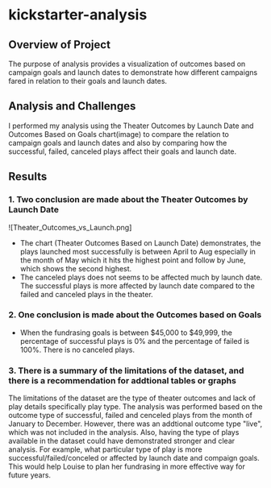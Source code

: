 # kickstarter-analysis
## Overview of Project
The purpose of analysis provides a visualization of outcomes based on campaign goals and launch dates to demonstrate how different campaigns fared in relation to their goals and launch dates. 
## Analysis and Challenges
I performed my analysis using the Theater Outcomes by Launch Date and Outcomes Based on Goals chart(image) to compare the relation to campaign goals and launch dates and also by comparing how the successful, failed, canceled plays affect their goals and launch date. 

## Results
### 1. Two conclusion are made about the Theater Outcomes by Launch Date
![Theater_Outcomes_vs_Launch.png]

* The chart (Theater Outcomes Based on Launch Date) demonstrates, the plays launched most successfully is between April to Aug especially in the month of May which it hits the highest point and follow by June, which shows the second highest.
* The canceled plays does not seems to be affected much by launch date. The successful plays is more affected by launch date compared to the failed and canceled plays in the theater. 

### 2. One conclusion is made about the Outcomes based on Goals
* When the fundrasing goals is between $45,000 to $49,999, the percentage of successful plays is 0% and the percentage of failed is 100%. There is no canceled plays.
### 3. There is a summary of the limitations of the dataset, and there is a recommendation for addtional tables or graphs
The limitations of the dataset are the type of theater outcomes and lack of play details specifically play type. The analysis was performed based on the outcome type of successful, failed and cenceled plays from the month of January to December. However, there was an addtional outcome type "live", which was not included in the analysis. Also, having the type of plays available in the dataset could have demonstrated stronger and clear analysis. For example, what particular type of play is more successful/failed/conceled or affected by launch date and compaign goals. This would help Louise to plan her fundrasing in more effective way for future years.
